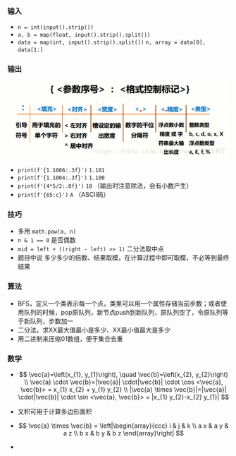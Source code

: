 ### 输入

- `n = int(input().strip())`
- `a, b = map(float, input().strip().split())`
- `data = map(int, input().strip().split())`
  `n, array = data[0], data[1:]`

### 输出

![format](format.png)

- `print(f'{1.1006:.3f}')`  `1.101`
- `print(f'{1.1004:.3f}')`  `1.100`
- `print(f'{4*5/2:.0f}')`  `10` （输出时注意除法，会有小数产生）
- `print(f'{65:c}')`  `A` （ASCII码）

### 技巧

- 多用 `math.pow(a, n)`
- `n & 1 == 0` 是否偶数
- `mid = left + ((right - left) >> 1)` 二分法取中点
- 题目中说 多少多少的倍数、结果取模，在计算过程中即可取模，不必等到最终结果

### 算法

- BFS，定义一个类表示每一个点，类里可以用一个属性存储当前步数；或者使用队列的时候，pop原队列，新节点push到新队列，原队列空了，令原队列等于新队列，步数加一
- 二分法，求XX最大值最小是多少、XX最小值最大是多少
- 用二进制来压缩01数组，便于集合去重

### 数学

- $$
  \vec{a}=\left(x_{1}, y_{1}\right), \quad \vec{b}=\left(x_{2}, y_{2}\right) \\
  \vec{a} \cdot \vec{b}=|\vec{a}| \cdot|\vec{b}| \cdot \cos <\vec{a}, \vec{b}> = x_{1} x_{2} + y_{1} y_{2} \\
  |\vec{a} \times \vec{b}|=|\vec{a}| \cdot|\vec{b}| \cdot \sin <\vec{a}, \vec{b}> = |x_{1} y_{2}-x_{2} y_{1}|
  $$

- 叉积可用于计算多边形面积

- $$
  \vec{a} \times \vec{b} = 
  \left|\begin{array}{ccc}
  i & j & k \\
  a x & a y & a z \\
  b x & b y & b z
  \end{array}\right|
  $$

- 

